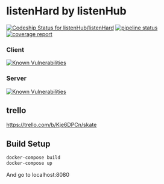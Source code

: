 # listenHard by listenHub

[ ![Codeship Status for listenHub/listenHard](https://app.codeship.com/projects/7a10ffa0-4726-0136-3dd8-2e579038a130/status?branch=master)](https://app.codeship.com/projects/292250)
[![pipeline status](https://gitlab.com/listenHub/listenHard/badges/master/pipeline.svg)](https://gitlab.com/listenHub/listenHard/commits/master)
[![coverage report](https://gitlab.com/listenHub/listenHard/badges/master/coverage.svg)](https://gitlab.com/listenHub/listenHard/commits/master)

### Client
                
[![Known Vulnerabilities](https://snyk.io/test/github/emilienmottet/listenhard/badge.svg?targetFile=client%2Fpackage.json)](https://snyk.io/test/github/emilienmottet/listenhard?targetFile=client%2Fpackage.json)

              
### Server

[![Known Vulnerabilities](https://snyk.io/test/github/emilienmottet/listenhard/badge.svg?targetFile=server%2Fpackage.json)](https://snyk.io/test/github/emilienmottet/listenhard?targetFile=server%2Fpackage.json)

## trello

https://trello.com/b/Kje6DPCn/skate

## Build Setup

``` bash
docker-compose build
docker-compose up
```

And go to localhost:8080

